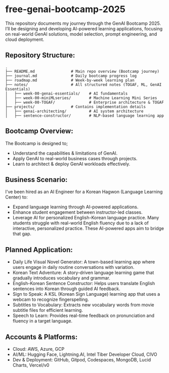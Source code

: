 # free-genai-bootcamp-2025
This repository documents my journey through the GenAI Bootcamp 2025. I’ll be designing and developing AI-powered learning applications, focusing on real-world GenAI solutions, model selection, prompt engineering, and cloud deployment.

## Repository Structure:
```
.
├── README.md                # Main repo overview (Bootcamp journey)
├── journal.md               # Daily bootcamp progress log
├── roadmap.md               # Week-by-week learning plan
├── notes/                   # All structured notes (TOGAF, ML, GenAI Essentials)
│   ├── week-00-genai-essentials/    # AI fundamentals
│   ├── week-00-miniMLseries/        # Machine Learning Mini Series
│   ├── week-00-TOGAF/               # Enterprise architecture & TOGAF
├── projects/                # Contains implementation details
│   ├── genai-architecting/          # AI system architecture
│   ├── sentence-constructor/        # NLP-based language learning app
```

## Bootcamp Overview:
The Bootcamp is designed to;
* Understand the capabilities & limitations of GenAI.
* Apply GenAI to real-world business cases through projects.
* Learn to architect & deploy GenAI workloads effectively.

## Business Scenario:
I've been hired as an AI Engineer for a Korean Hagwon (Language Learning Center) to:

* Expand language learning through AI-powered applications.
* Enhance student engagement between instructor-led classes.
* Leverage AI for personalized English-Korean language practice.
Many students struggle with real-world English fluency due to a lack of interactive, personalized practice. These AI-powered apps aim to bridge that gap.

## Planned Application:
* Daily Life Visual Novel Generator: A town-based learning app where users engage in daily routine conversations with variation.
* Korean Text Adventure: A story-driven language learning game that gradually introduces vocabulary and grammar.
* English-Korean Sentence Constructor: Helps users translate English sentences into Korean through guided AI feedback.
* Sign to Speak: A KSL (Korean Sign Language) learning app that uses a webcam to recognize fingerspelling.
* Subtitles to Vocabulary: Extracts new vocabulary words from movie subtitle files for efficient learning.
* Speech to Learn: Provides real-time feedback on pronunciation and fluency in a target language.

## Accounts & Platforms:
* Cloud: AWS, Azure, GCP
* AI/ML: Hugging Face, Lightning.AI, Intel Tiber Developer Cloud, CIVO
* Dev & Deployment: GitHub, Gitpod, Codespaces, MongoDB, Lucid Charts, Vercel/v0
